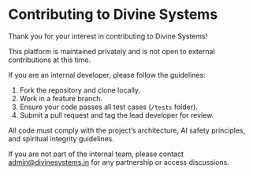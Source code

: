 # Contributing to Divine Systems

Thank you for your interest in contributing to Divine Systems!

This platform is maintained privately and is not open to external contributions at this time.

If you are an internal developer, please follow the guidelines:

1. Fork the repository and clone locally.
2. Work in a feature branch.
3. Ensure your code passes all test cases (`/tests` folder).
4. Submit a pull request and tag the lead developer for review.

All code must comply with the project’s architecture, AI safety principles, and spiritual integrity guidelines.

If you are not part of the internal team, please contact admin@divinesystems.in for any partnership or access discussions.
